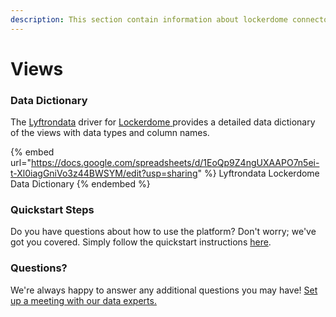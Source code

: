 ```yaml
---
description: This section contain information about lockerdome connector views information
---
```


# Views

### Data Dictionary

The [Lyftrondata](https://www.lyftrondata.com/) driver for [Lockerdome](https://www.lyftrondata.com/integration/Lockerdome/)[ ](https://www.lyftrondata.com/integration/lockerdome/)provides a detailed data dictionary of the views with data types and column names.

{% embed url="https://docs.google.com/spreadsheets/d/1EoQp9Z4ngUXAAPO7n5ei-t-Xl0iagGniVo3z44BWSYM/edit?usp=sharing" %}
Lyftrondata Lockerdome Data Dictionary
{% endembed %}

### Quickstart Steps

Do you have questions about how to use the platform? Don't worry; we've got you covered. Simply follow the quickstart instructions [here](../../../../quickstart-steps.md).

### Questions? <a href="#questions" id="questions"></a>

We're always happy to answer any additional questions you may have! [Set up a meeting with our data experts.](https://www.lyftrondata.com/book-a-meeting/)


